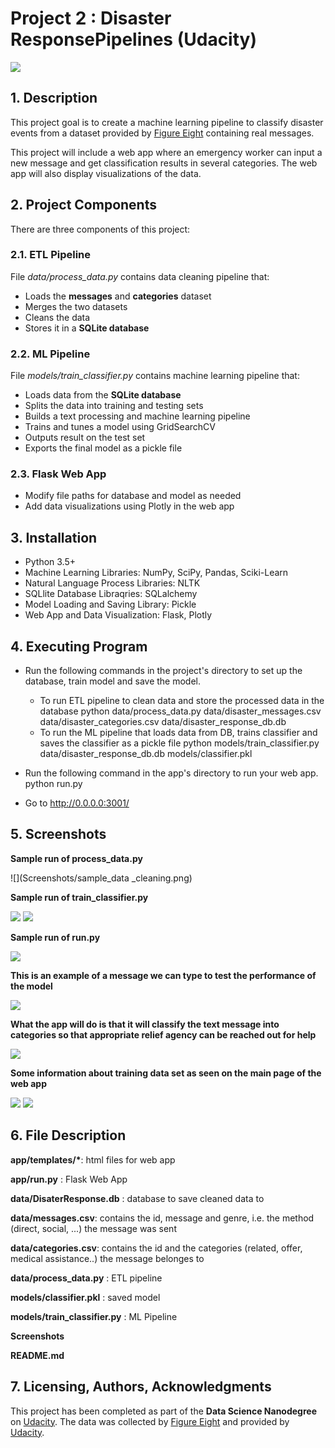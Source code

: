 # Project 2 : Disaster ResponsePipelines (Udacity)
![](Screenshots/webapp.png)
## 1. Description
This project goal is to create a machine learning pipeline to classify disaster events from a dataset provided by [Figure Eight](https://appen.com/) containing real messages.

This project will include a web app where an emergency worker can input a new message and get classification results in several categories. The web app will also display visualizations of the data.
## 2. Project Components
There are three components of this project:


### 2.1. ETL Pipeline
File *data/process_data.py* contains data cleaning pipeline that:

* Loads the **messages** and **categories** dataset
* Merges the two datasets
* Cleans the data
* Stores it in a **SQLite database**

### 2.2. ML Pipeline
File *models/train_classifier.py* contains machine learning pipeline that:

* Loads data from the **SQLite database**
* Splits the data into training and testing sets
* Builds a text processing and machine learning pipeline
* Trains and tunes a model using GridSearchCV
* Outputs result on the test set
* Exports the final model as a pickle file

### 2.3. Flask Web App

* Modify file paths for database and model as needed
* Add data visualizations using Plotly in the web app


## 3. Installation
* Python 3.5+
* Machine Learning Libraries: NumPy, SciPy, Pandas, Sciki-Learn
* Natural Language Process Libraries: NLTK
* SQLlite Database Libraqries: SQLalchemy
* Model Loading and Saving Library: Pickle
* Web App and Data Visualization: Flask, Plotly


## 4. Executing Program
- Run the following commands in the project's directory to set up the database, train model and save the model.

  - To run ETL pipeline to clean data and store the processed data in the database python data/process_data.py data/disaster_messages.csv data/disaster_categories.csv data/disaster_response_db.db
  - To run the ML pipeline that loads data from DB, trains classifier and saves the classifier as a pickle file python models/train_classifier.py data/disaster_response_db.db models/classifier.pkl

- Run the following command in the app's directory to run your web app. python run.py

- Go to http://0.0.0.0:3001/


## 5. Screenshots
**Sample run of process_data.py**

![](Screenshots/sample_data _cleaning.png)

**Sample run of train_classifier.py**

![](Screenshots/sample_train_classifier1.png)
![](Screenshots/sample_train_classifier2.png)

**Sample run of run.py**

![](Screenshots/starting_the_webapp.png)

**This is an example of a message we can type to test the performance of the model**

![](Screenshots/input.png)

**What the app will do is that it will classify the text message into categories so that appropriate relief agency can be reached out for help**

![](Screenshots/output.png)


**Some information about training data set as seen on the main page of the web app**

![](Screenshots/main_page2.png)
![](Screenshots/main_page3.png)

## 6. File Description
**app/templates/\***: html files for web app

**app/run.py** : Flask Web App

**data/DisaterResponse.db** : database to save cleaned data to

**data/messages.csv**: contains the id, message and genre, i.e. the method (direct, social, ...) the message was sent

**data/categories.csv**: contains the id and the categories (related, offer, medical assistance..) the message belonges to

**data/process_data.py** : ETL pipeline

**models/classifier.pkl** : saved model

**models/train_classifier.py** : ML Pipeline

**Screenshots**

**README.md**

## 7. Licensing, Authors, Acknowledgments
This project has been completed as part of the **Data Science Nanodegree** on [Udacity](https://www.udacity.com/). 
The data was collected by [Figure Eight](https://appen.com/) and provided by [Udacity](https://www.udacity.com/).


